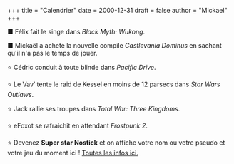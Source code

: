 +++
title = "Calendrier"
date = 2000-12-31
draft = false
author = "Mickael"
+++ 

■ Félix fait le singe dans *Black Myth: Wukong*.

■ Mickaël a acheté la nouvelle compile *Castlevania Dominus* en sachant qu'il n'a pas le temps de jouer.

⭐️ Cédric conduit à toute blinde dans *Pacific Drive*.

⭐️ Le Vav’ tente le raid de Kessel en moins de 12 parsecs dans *Star Wars Outlaws*.

⭐️ Jack rallie ses troupes dans *Total War: Three Kingdoms*.

⭐️ eFoxot se rafraichit en attendant *Frostpunk 2*.

⭐️ Devenez **Super star Nostick** et on affiche votre nom ou votre pseudo et votre jeu du moment ici ! [Toutes les infos ici.](https://fr.ulule.com/nostick/)
